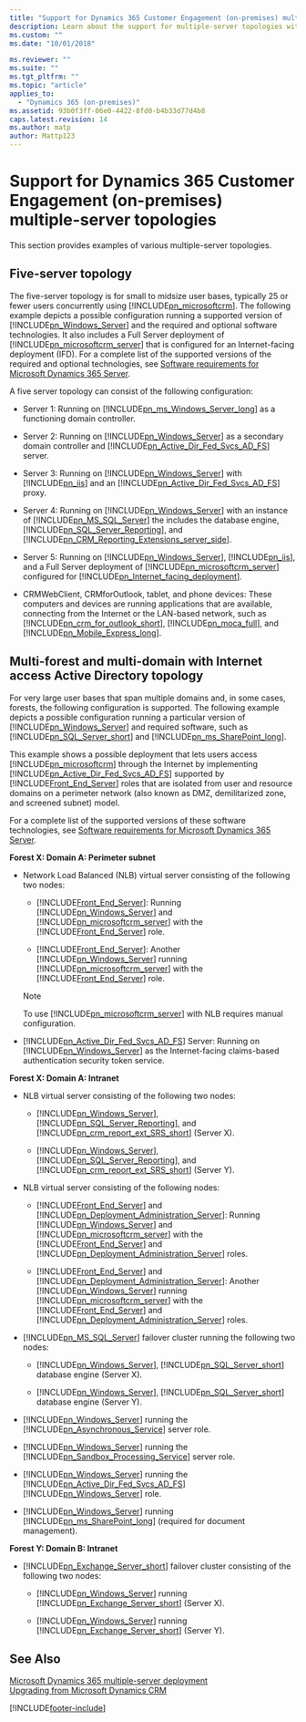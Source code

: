```yaml
---
title: "Support for Dynamics 365 Customer Engagement (on-premises) multiple-server topologies | Microsoft Docs"
description: Learn about the support for multiple-server topologies with Dynamics 365 Customer Engagement (on-premises)
ms.custom: ""
ms.date: "10/01/2018"

ms.reviewer: ""
ms.suite: ""
ms.tgt_pltfrm: ""
ms.topic: "article"
applies_to: 
  - "Dynamics 365 (on-premises)"
ms.assetid: 93b0f3ff-06e0-4422-8fd0-b4b33d77d4b8
caps.latest.revision: 14
ms.author: matp
author: Mattp123
---
```

# Support for Dynamics 365 Customer Engagement (on-premises) multiple-server topologies



This section provides examples of various multiple-server topologies.  
  
<a name="BKMK_FiveServer"></a>   
## Five-server topology  
 The five-server topology is for small to midsize user bases, typically 25 or fewer users concurrently using [!INCLUDE[pn_microsoftcrm](../includes/pn-microsoftcrm.md)]. The following example depicts a possible configuration running a supported version of [!INCLUDE[pn_Windows_Server](../includes/pn-windows-server.md)] and the required and optional software technologies. It also includes a Full Server deployment of [!INCLUDE[pn_microsoftcrm_server](../includes/pn-microsoftcrm-server.md)] that is configured for an Internet-facing deployment (IFD). For a complete list of the supported versions of the required and optional technologies, see [Software requirements for Microsoft Dynamics 365 Server](software-requirements-for-microsoft-dynamics-365-server.md).  
  
 A five server topology can consist of the following configuration:  
  
-   Server 1: Running on [!INCLUDE[pn_ms_Windows_Server_long](../includes/pn-ms-windows-server-long.md)] as a functioning domain controller.  
  
-   Server 2: Running on [!INCLUDE[pn_Windows_Server](../includes/pn-windows-server.md)] as a secondary domain controller and [!INCLUDE[pn_Active_Dir_Fed_Svcs_AD_FS](../includes/pn-active-dir-fed-svcs-ad-fs.md)] server.  
  
-   Server 3: Running on [!INCLUDE[pn_Windows_Server](../includes/pn-windows-server.md)] with [!INCLUDE[pn_iis](../includes/pn-iis.md)] and an [!INCLUDE[pn_Active_Dir_Fed_Svcs_AD_FS](../includes/pn-active-dir-fed-svcs-ad-fs.md)] proxy.  
  
-   Server 4: Running on [!INCLUDE[pn_Windows_Server](../includes/pn-windows-server.md)] with an instance of [!INCLUDE[pn_MS_SQL_Server](../includes/pn-ms-sql-server.md)] the includes the database engine, [!INCLUDE[pn_SQL_Server_Reporting](../includes/pn-sql-server-reporting.md)], and [!INCLUDE[pn_CRM_Reporting_Extensions_server_side](../includes/pn-crm-reporting-extensions-server-side.md)].  
  
-   Server 5: Running on [!INCLUDE[pn_Windows_Server](../includes/pn-windows-server.md)], [!INCLUDE[pn_iis](../includes/pn-iis.md)], and a Full Server deployment of [!INCLUDE[pn_microsoftcrm_server](../includes/pn-microsoftcrm-server.md)] configured for [!INCLUDE[pn_Internet_facing_deployment](../includes/pn-internet-facing-deployment.md)].  
  
-   CRMWebClient, CRMforOutlook, tablet, and phone devices: These computers and devices are running applications that are available, connecting from the Internet or the LAN-based network, such as [!INCLUDE[pn_crm_for_outlook_short](../includes/pn-crm-for-outlook-short.md)], [!INCLUDE[pn_moca_full](../includes/pn-moca-full.md)], and [!INCLUDE[pn_Mobile_Express_long](../includes/pn-mobile-express-long.md)].  
 
<!--  
 ![Diagram shows five&#45;server topology in Dynamics 365.](media/5-servertopology.jpg "Diagram shows five-server topology in Dynamics 365")  
  
 Basic [!INCLUDE[pn_microsoftcrm](../includes/pn-microsoftcrm.md)] five-server topology with Internet access example  -->
  
<a name="BKMK_MultiforestTop"></a>   
## Multi-forest and multi-domain with Internet access Active Directory topology  
 For very large user bases that span multiple domains and, in some cases, forests, the following configuration is supported. The following example depicts a possible configuration running a particular version of [!INCLUDE[pn_Windows_Server](../includes/pn-windows-server.md)] and required software, such as [!INCLUDE[pn_SQL_Server_short](../includes/pn-sql-server-short.md)] and [!INCLUDE[pn_ms_SharePoint_long](../includes/pn-ms-sharepoint-long.md)].  
  
 This example shows a possible deployment that lets users access [!INCLUDE[pn_microsoftcrm](../includes/pn-microsoftcrm.md)] through the Internet by implementing [!INCLUDE[pn_Active_Dir_Fed_Svcs_AD_FS](../includes/pn-active-dir-fed-svcs-ad-fs.md)] supported by [!INCLUDE[Front_End_Server](../includes/front-end-server.md)] roles that are isolated from user and resource domains on a perimeter network (also known as DMZ, demilitarized zone, and screened subnet) model.  
  
 For a complete list of the supported versions of these software technologies, see [Software requirements for Microsoft Dynamics 365 Server](software-requirements-for-microsoft-dynamics-365-server.md).  
  
 **Forest X: Domain A: Perimeter subnet**  
  
-   Network Load Balanced (NLB) virtual server consisting of the following two nodes:  
  
    -   [!INCLUDE[Front_End_Server](../includes/front-end-server.md)]: Running [!INCLUDE[pn_Windows_Server](../includes/pn-windows-server.md)] and [!INCLUDE[pn_microsoftcrm_server](../includes/pn-microsoftcrm-server.md)] with the [!INCLUDE[Front_End_Server](../includes/front-end-server.md)] role.  
  
    -   [!INCLUDE[Front_End_Server](../includes/front-end-server.md)]: Another [!INCLUDE[pn_Windows_Server](../includes/pn-windows-server.md)] running [!INCLUDE[pn_microsoftcrm_server](../includes/pn-microsoftcrm-server.md)] with the [!INCLUDE[Front_End_Server](../includes/front-end-server.md)] role.  
  
    > [!NOTE]
    >  To use [!INCLUDE[pn_microsoftcrm_server](../includes/pn-microsoftcrm-server.md)] with NLB requires manual configuration.  
  
-   [!INCLUDE[pn_Active_Dir_Fed_Svcs_AD_FS](../includes/pn-active-dir-fed-svcs-ad-fs.md)] Server: Running on [!INCLUDE[pn_Windows_Server](../includes/pn-windows-server.md)] as the Internet-facing claims-based authentication security token service.  
  
 **Forest X: Domain A: Intranet**  
  
-   NLB virtual server consisting of the following two nodes:  
  
    -   [!INCLUDE[pn_Windows_Server](../includes/pn-windows-server.md)], [!INCLUDE[pn_SQL_Server_Reporting](../includes/pn-sql-server-reporting.md)], and [!INCLUDE[pn_crm_report_ext_SRS_short](../includes/pn-crm-report-ext-srs-short.md)] (Server X).  
  
    -   [!INCLUDE[pn_Windows_Server](../includes/pn-windows-server.md)], [!INCLUDE[pn_SQL_Server_Reporting](../includes/pn-sql-server-reporting.md)], and [!INCLUDE[pn_crm_report_ext_SRS_short](../includes/pn-crm-report-ext-srs-short.md)] (Server Y).  
  
-   NLB virtual server consisting of the following nodes:  
  
    -   [!INCLUDE[Front_End_Server](../includes/front-end-server.md)] and [!INCLUDE[pn_Deployment_Administration_Server](../includes/pn-deployment-administration-server.md)]: Running [!INCLUDE[pn_Windows_Server](../includes/pn-windows-server.md)] and [!INCLUDE[pn_microsoftcrm_server](../includes/pn-microsoftcrm-server.md)] with the [!INCLUDE[Front_End_Server](../includes/front-end-server.md)] and [!INCLUDE[pn_Deployment_Administration_Server](../includes/pn-deployment-administration-server.md)] roles.  
  
    -   [!INCLUDE[Front_End_Server](../includes/front-end-server.md)] and [!INCLUDE[pn_Deployment_Administration_Server](../includes/pn-deployment-administration-server.md)]: Another [!INCLUDE[pn_Windows_Server](../includes/pn-windows-server.md)] running [!INCLUDE[pn_microsoftcrm_server](../includes/pn-microsoftcrm-server.md)] with the [!INCLUDE[Front_End_Server](../includes/front-end-server.md)] and [!INCLUDE[pn_Deployment_Administration_Server](../includes/pn-deployment-administration-server.md)] roles.  
  <!-- 
    > [!NOTE]
    >  To use [!INCLUDE[pn_microsoftcrm_server](../includes/pn-microsoftcrm-server.md)] with NLB requires manual configuration.  -->
  
-   [!INCLUDE[pn_MS_SQL_Server](../includes/pn-ms-sql-server.md)] failover cluster running the following two nodes:  
  
    -   [!INCLUDE[pn_Windows_Server](../includes/pn-windows-server.md)], [!INCLUDE[pn_SQL_Server_short](../includes/pn-sql-server-short.md)] database engine (Server X).  
  
    -   [!INCLUDE[pn_Windows_Server](../includes/pn-windows-server.md)], [!INCLUDE[pn_SQL_Server_short](../includes/pn-sql-server-short.md)] database engine (Server Y).  
  <!-- 
    > [!NOTE]
    >  To use [!INCLUDE[pn_microsoftcrm_server](../includes/pn-microsoftcrm-server.md)] with [!INCLUDE[pn_SQL_Server_short](../includes/pn-sql-server-short.md)] failover clustering requires manual configuration. [!INCLUDE[proc_more_information](../includes/proc-more-information.md)][Set configuration and organization databases for SQL Server 2012 AlwaysOn failover](configuration-organization-databases-alwayson-failover.md)  -->
  
-   [!INCLUDE[pn_Windows_Server](../includes/pn-windows-server.md)] running the  [!INCLUDE[pn_Asynchronous_Service](../includes/pn-asynchronous-service.md)] server role.  
  
-   [!INCLUDE[pn_Windows_Server](../includes/pn-windows-server.md)] running the  [!INCLUDE[pn_Sandbox_Processing_Service](../includes/pn-sandbox-processing-service.md)] server role.  
  
-   [!INCLUDE[pn_Windows_Server](../includes/pn-windows-server.md)] running the [!INCLUDE[pn_Active_Dir_Fed_Svcs_AD_FS](../includes/pn-active-dir-fed-svcs-ad-fs.md)][!INCLUDE[pn_Windows_Server](../includes/pn-windows-server.md)] role.  
  
-   [!INCLUDE[pn_Windows_Server](../includes/pn-windows-server.md)] running [!INCLUDE[pn_ms_SharePoint_long](../includes/pn-ms-sharepoint-long.md)] (required for document management).  
  
 **Forest Y: Domain B: Intranet**  
  
-   [!INCLUDE[pn_Exchange_Server_short](../includes/pn-exchange-server-short.md)] failover cluster consisting of the following two nodes:  
  
    -   [!INCLUDE[pn_Windows_Server](../includes/pn-windows-server.md)] running [!INCLUDE[pn_Exchange_Server_short](../includes/pn-exchange-server-short.md)] (Server X).  
  
    -   [!INCLUDE[pn_Windows_Server](../includes/pn-windows-server.md)] running [!INCLUDE[pn_Exchange_Server_short](../includes/pn-exchange-server-short.md)] (Server Y).  
 <!--  
 ![Diagram of conceptual enterprise deployment in Dynamics 365.](media/crm-itpro-ig-complex-topology.jpg "Diagram of conceptual enterprise deployment in Dynamics 365")  
  
 Multiple forest with Internet access to [!INCLUDE[pn_microsoftcrm](../includes/pn-microsoftcrm.md)] topology example  -->
  
## See Also  
 [Microsoft Dynamics 365 multiple-server deployment](microsoft-dynamics-365-multiple-server-deployment.md)   </br>
 [Upgrading from Microsoft Dynamics CRM](plan-your-upgrade-to-microsoft-dynamics-365-server.md)



[!INCLUDE[footer-include](../../../includes/footer-banner.md)]

